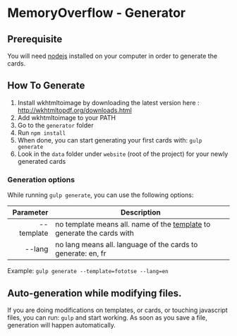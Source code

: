 # MemoryOverflow - Generator

## Prerequisite

You will need [nodejs](http://nodejs.org/) installed on your computer in order to generate the cards.

## How To Generate

1. Install wkhtmltoimage by downloading the latest version here : http://wkhtmltopdf.org/downloads.html
2. Add wkhtmltoimage to your PATH
3. Go to the `generator` folder
3. Run ```npm install```
4. When done, you can start generating your first cards with: ```gulp generate```
5. Look in the `data` folder under `website` (root of the project) for your newly generated cards

### Generation options

While running `gulp generate`, you can use the following options:

| Parameter       | Description |
| -------------:  | ----------- |
| --template      | no template means all. name of the [template](https://github.com/CodeCorico/MemoryOverflow/tree/master/templates) to generate the cards with |
| --lang          | no lang means all. language of the cards to generate: en, fr |

Example: ```gulp generate --template=fototse --lang=en```

## Auto-generation while modifying files.

If you are doing modifications on templates, or cards, or touching javascript files, you can run: ```gulp``` and start working. As soon as you save a file, generation will happen automatically.
